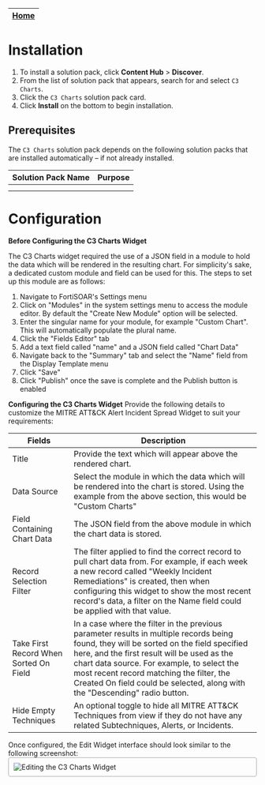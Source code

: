 | [Home](../README.md) |
|--------------------------------------------|

# Installation

1. To install a solution pack, click **Content Hub** > **Discover**.
2. From the list of solution pack that appears, search for and select `C3 Charts`.
3. Click the `C3 Charts` solution pack card.
4. Click **Install** on the bottom to begin installation.

## Prerequisites

The `C3 Charts` solution pack depends on the following solution packs that are installed automatically &ndash; if not already installed.

| **Solution Pack Name** | **Purpose**   |
| :--------------------- | :--------------------------------------- |
|    |    |
|    |    |

# Configuration

**Before Configuring the C3 Charts Widget**

The C3 Charts widget required the use of a JSON field in a module to hold the data which will be rendered in the resulting chart. For simplicity's sake, a dedicated custom module and field can be used for this. The steps to set up this module are as follows:

1. Navigate to FortiSOAR's Settings menu
2. Click on "Modules" in the system settings menu to access the module editor. By default the "Create New Module" option will be selected.
3. Enter the singular name for your module, for example "Custom Chart". This will automatically populate the plural name.
4. Click the "Fields Editor" tab
5. Add a text field called "name" and a JSON field called "Chart Data"
6. Navigate back to the "Summary" tab and select the "Name" field from the Display Template menu
7. Click "Save"
8. Click "Publish" once the save is complete and the Publish button is enabled

**Configuring the C3 Charts Widget**
Provide the following details to customize the MITRE ATT&CK Alert Incident Spread Widget to suit your requirements:

| Fields     | Description                              |
| ---------- | ---------------------------------------- |
| Title      | Provide the text which will appear above the rendered chart. |
| Data Source | Select the module in which the data which will be rendered into the chart is stored. Using the example from the above section, this would be "Custom Charts" |
| Field Containing Chart Data | The JSON field from the above module in which the chart data is stored. |
| Record Selection Filter | The filter applied to find the correct record to pull chart data from. For example, if each week a new record called "Weekly Incident Remediations" is created, then when configuring this widget to show the most recent record's data, a filter on the Name field could be applied with that value. |
| Take First Record When Sorted On Field | In a case where the filter in the previous parameter results in multiple records being found, they will be sorted on the field specified here, and the first result will be used  as the chart data source. For example, to select the most recent record matching the filter, the Created On field could be selected, along with the "Descending" radio button. |
| Hide Empty Techniques | An optional toggle to hide all MITRE ATT&CK Techniques from view if they do not have any related Subtechniques, Alerts, or Incidents. |

Once configured, the Edit Widget interface should look similar to the following screenshot:
<img src="raw.githubusercontent.com/fortinet-fortisoar/widget-c3-charts/develop/docs/res/widget_configuration.png" alt="Editing the C3 Charts Widget" style="border: 1px solid #A9A9A9; border-radius: 4px; padding: 10px; display: block;  margin-left: auto; margin-right: auto;">
